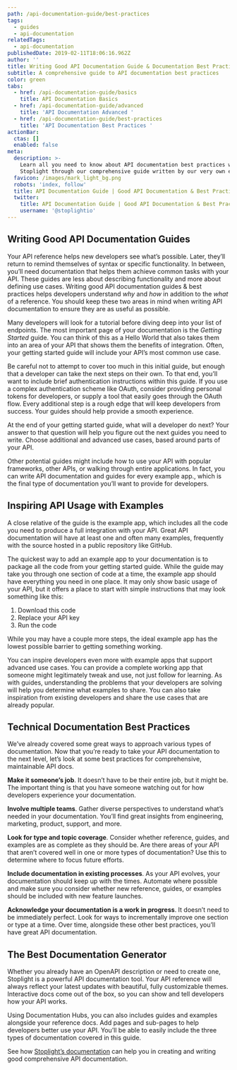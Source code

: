 ```yaml
---
path: /api-documentation-guide/best-practices
tags:
  - guides
  - api-documentation
relatedTags:
  - api-documentation
publishedDate: 2019-02-11T18:06:16.962Z
author: ''
title: Writing Good API Documentation Guide & Documentation Best Practices
subtitle: A comprehensive guide to API documentation best practices
color: green
tabs:
  - href: /api-documentation-guide/basics
    title: API Documentation Basics
  - href: /api-documentation-guide/advanced
    title: 'API Documentation Advanced '
  - href: /api-documentation-guide/best-practices
    title: 'API Documentation Best Practices '
actionBar:
  ctas: []
  enabled: false
meta:
  description: >-
    Learn all you need to know about API documentation best practices with
    Stoplight through our comprehensive guide written by our very own engineers.
  favicon: /images/mark_light_bg.png
  robots: 'index, follow'
  title: API Documentation Guide | Good API Documentation & Best Practices Docs
  twitter:
    title: API Documentation Guide | Good API Documentation & Best Practices Docs
    username: '@stoplightio'
---
```


## Writing Good API Documentation Guides

Your API reference helps new developers see what’s possible. Later, they’ll return to remind themselves of syntax or specific functionality. In between, you’ll need documentation that helps them achieve common tasks with your API. These guides are less about describing functionality and more about defining use cases. Writing good API documentation guides & best practices helps developers understand _why_ and _how_ in addition to the _what_ of a reference. You should keep these two areas in mind when writing API documentation to ensure they are as useful as possible.

Many developers will look for a tutorial before diving deep into your list of endpoints. The most important page of your documentation is the _Getting Started_ guide. You can think of this as a Hello World that also takes them into an area of your API that shows them the benefits of integration. Often, your getting started guide will include your API’s most common use case.

Be careful not to attempt to cover too much in this initial guide, but enough that a developer can take the next steps on their own. To that end, you’ll want to include brief authentication instructions within this guide. If you use a complex authentication scheme like OAuth, consider providing personal tokens for developers, or supply a tool that easily goes through the OAuth flow. Every additional step is a rough edge that will keep developers from success. Your guides should help provide a smooth experience.

At the end of your getting started guide, what will a developer do next? Your answer to that question will help you figure out the next guides you need to write. Choose additional and advanced use cases, based around parts of your API.

Other potential guides might include how to use your API with popular frameworks, other APIs, or walking through entire applications. In fact, you can write API documentation and guides for every example app., which is the final type of documentation you’ll want to provide for developers.

## Inspiring API Usage with Examples

A close relative of the guide is the example app, which includes all the code you need to produce a full integration with your API. Great API documentation will have at least one and often many examples, frequently with the source hosted in a public repository like GitHub.

The quickest way to add an example app to your documentation is to package all the code from your getting started guide. While the guide may take you through one section of code at a time, the example app should have everything you need in one place. It may only show basic usage of your API, but it offers a place to start with simple instructions that may look something like this:

1. Download this code
2. Replace your API key
3. Run the code

While you may have a couple more steps, the ideal example app has the lowest possible barrier to getting something working.

You can inspire developers even more with example apps that support advanced use cases. You can provide a complete working app that someone might legitimately tweak and use, not just follow for learning. As with guides, understanding the problems that your developers are solving will help you determine what examples to share. You can also take inspiration from existing developers and share the use cases that are already popular.

## Technical Documentation Best Practices

We’ve already covered some great ways to approach various types of documentation. Now that you’re ready to take your API documentation to the next level, let’s look at some best practices for comprehensive, maintainable API docs.

**Make it someone’s job**. It doesn’t have to be their entire job, but it might be. The important thing is that you have someone watching out for how developers experience your documentation.

**Involve multiple teams**. Gather diverse perspectives to understand what’s needed in your documentation. You’ll find great insights from engineering, marketing, product, support, and more.

**Look for type and topic coverage**. Consider whether reference, guides, and examples are as complete as they should be. Are there areas of your API that aren’t covered well in one or more types of documentation? Use this to determine where to focus future efforts.

**Include documentation in existing processes**. As your API evolves, your documentation should keep up with the times. Automate where possible and make sure you consider whether new reference, guides, or examples should be included with new feature launches.

**Acknowledge your documentation is a work in progress**. It doesn’t need to be immediately perfect. Look for ways to incrementally improve one section or type at a time. Over time, alongside these other best practices, you’ll have great API documentation.

## The Best Documentation Generator

Whether you already have an OpenAPI description or need to create one, Stoplight is a powerful API documentation tool. Your API reference will always reflect your latest updates with beautiful, fully customizable themes. Interactive docs come out of the box, so you can show and tell developers how your API works.

Using Documentation Hubs, you can also includes guides and examples alongside your reference docs. Add pages and sub-pages to help developers better use your API. You’ll be able to easily include the three types of documentation covered in this guide.

See how [Stoplight’s documentation](/documentation/) can help you in creating and writing good comprehensive API documentation.
